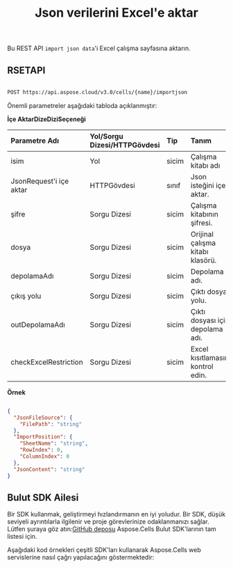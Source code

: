 ﻿---
title: Json verilerini Excel'e aktar
second_title: Aspose.Cells Cloud Documen
linktitle: Jso'yu içe aktar
type: docs
url: /tr/import-json-data-into-excel/
aliases: [ /import/json/]
keywords: Import Json data into Excel
description: Aspose.Cells Cloud REST API, dize dizisi verilerini Excel dosyalarına aktarmayı destekler. SDK, çeşitli geliştirme dillerini destekler. Bunlara Android, C#, Go, Java, NodeJS, Perl, PHP, Python, Ruby ve swift dahildir.
weight: 40
kwords: Excel, Office Bulut, REST API, E-tablo, PDF, CSV, Json, Markdown, Json verilerini Excel'e aktar
---
Bu REST API `import json data`'i Excel çalışma sayfasına aktarın.

## RSETAPI

```bash

POST https://api.aspose.cloud/v3.0/cells/{name}/importjson

```

Önemli parametreler aşağıdaki tabloda açıklanmıştır:

**İçe AktarDizeDiziSeçeneği**

|Parametre Adı| Yol/Sorgu Dizesi/HTTPGövdesi|Tip|Tanım|
|:- |:- |:- |:- |
| isim| Yol| sicim| Çalışma kitabı adı|
| JsonRequest'i içe aktar| HTTPGövdesi| sınıf| Json isteğini içe aktar.|
| şifre| Sorgu Dizesi| sicim| Çalışma kitabının şifresi.|
| dosya| Sorgu Dizesi| sicim| Orijinal çalışma kitabı klasörü.|
| depolamaAdı| Sorgu Dizesi| sicim| Depolama adı.|
| çıkış yolu| Sorgu Dizesi| sicim| Çıktı dosya yolu.|
| outDepolamaAdı| Sorgu Dizesi| sicim| Çıktı dosyası için depolama adı.|
| checkExcelRestriction| Sorgu Dizesi| sicim| Excel kısıtlamasını kontrol edin.|

**Örnek**

```json

{
  "JsonFileSource": {
    "FilePath": "string"
  },
  "ImportPosition": {
    "SheetName": "string",
    "RowIndex": 0,
    "ColumnIndex": 0
  },
  "JsonContent": "string"
}

```

## Bulut SDK Ailesi

 Bir SDK kullanmak, geliştirmeyi hızlandırmanın en iyi yoludur. Bir SDK, düşük seviyeli ayrıntılarla ilgilenir ve proje görevlerinize odaklanmanızı sağlar. Lütfen şuraya göz atın:[GitHub deposu](https://github.com/aspose-cells-cloud) Aspose.Cells Bulut SDK'larının tam listesi için.

Aşağıdaki kod örnekleri çeşitli SDK'ları kullanarak Aspose.Cells web servislerine nasıl çağrı yapılacağını göstermektedir:
